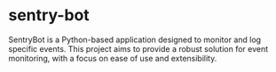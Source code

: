 # sentry-bot
SentryBot is a Python-based application designed to monitor and log specific events. This project aims to provide a robust solution for event monitoring, with a focus on ease of use and extensibility.
